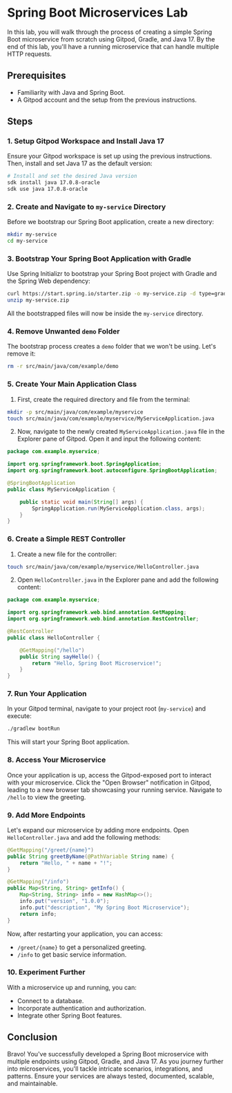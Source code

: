 
# Spring Boot Microservices Lab

In this lab, you will walk through the process of creating a simple Spring Boot microservice from scratch using Gitpod, Gradle, and Java 17. By the end of this lab, you'll have a running microservice that can handle multiple HTTP requests.

## **Prerequisites**

- Familiarity with Java and Spring Boot.
- A Gitpod account and the setup from the previous instructions.

## **Steps**

### 1. **Setup Gitpod Workspace and Install Java 17**

Ensure your Gitpod workspace is set up using the previous instructions. Then, install and set Java 17 as the default version:

```bash
# Install and set the desired Java version
sdk install java 17.0.8-oracle
sdk use java 17.0.8-oracle
```

### 2. **Create and Navigate to `my-service` Directory**

Before we bootstrap our Spring Boot application, create a new directory:

```bash
mkdir my-service
cd my-service
```

### 3. **Bootstrap Your Spring Boot Application with Gradle**

Use Spring Initializr to bootstrap your Spring Boot project with Gradle and the Spring Web dependency:

```bash
curl https://start.spring.io/starter.zip -o my-service.zip -d type=gradle-project -d dependencies=web
unzip my-service.zip
```

All the bootstrapped files will now be inside the `my-service` directory.

### 4. **Remove Unwanted `demo` Folder**

The bootstrap process creates a `demo` folder that we won't be using. Let's remove it:

```bash
rm -r src/main/java/com/example/demo
```

### 5. **Create Your Main Application Class**

1. First, create the required directory and file from the terminal:

```bash
mkdir -p src/main/java/com/example/myservice
touch src/main/java/com/example/myservice/MyServiceApplication.java
```

2. Now, navigate to the newly created `MyServiceApplication.java` file in the Explorer pane of Gitpod. Open it and input the following content:

```java
package com.example.myservice;

import org.springframework.boot.SpringApplication;
import org.springframework.boot.autoconfigure.SpringBootApplication;

@SpringBootApplication
public class MyServiceApplication {

    public static void main(String[] args) {
        SpringApplication.run(MyServiceApplication.class, args);
    }
}
```

### 6. **Create a Simple REST Controller**

1. Create a new file for the controller:

```bash
touch src/main/java/com/example/myservice/HelloController.java
```

2. Open `HelloController.java` in the Explorer pane and add the following content:

```java
package com.example.myservice;

import org.springframework.web.bind.annotation.GetMapping;
import org.springframework.web.bind.annotation.RestController;

@RestController
public class HelloController {

    @GetMapping("/hello")
    public String sayHello() {
        return "Hello, Spring Boot Microservice!";
    }
}
```

### 7. **Run Your Application**

In your Gitpod terminal, navigate to your project root (`my-service`) and execute:

```bash
./gradlew bootRun
```

This will start your Spring Boot application.

### 8. **Access Your Microservice**

Once your application is up, access the Gitpod-exposed port to interact with your microservice. Click the "Open Browser" notification in Gitpod, leading to a new browser tab showcasing your running service. Navigate to `/hello` to view the greeting.

### 9. **Add More Endpoints**

Let's expand our microservice by adding more endpoints. Open `HelloController.java` and add the following methods:

```java
@GetMapping("/greet/{name}")
public String greetByName(@PathVariable String name) {
    return "Hello, " + name + "!";
}

@GetMapping("/info")
public Map<String, String> getInfo() {
    Map<String, String> info = new HashMap<>();
    info.put("version", "1.0.0");
    info.put("description", "My Spring Boot Microservice");
    return info;
}
```

Now, after restarting your application, you can access:

- `/greet/{name}` to get a personalized greeting.
- `/info` to get basic service information.

### 10. **Experiment Further**

With a microservice up and running, you can:

- Connect to a database.
- Incorporate authentication and authorization.
- Integrate other Spring Boot features.

## **Conclusion**

Bravo! You've successfully developed a Spring Boot microservice with multiple endpoints using Gitpod, Gradle, and Java 17. As you journey further into microservices, you'll tackle intricate scenarios, integrations, and patterns. Ensure your services are always tested, documented, scalable, and maintainable.
